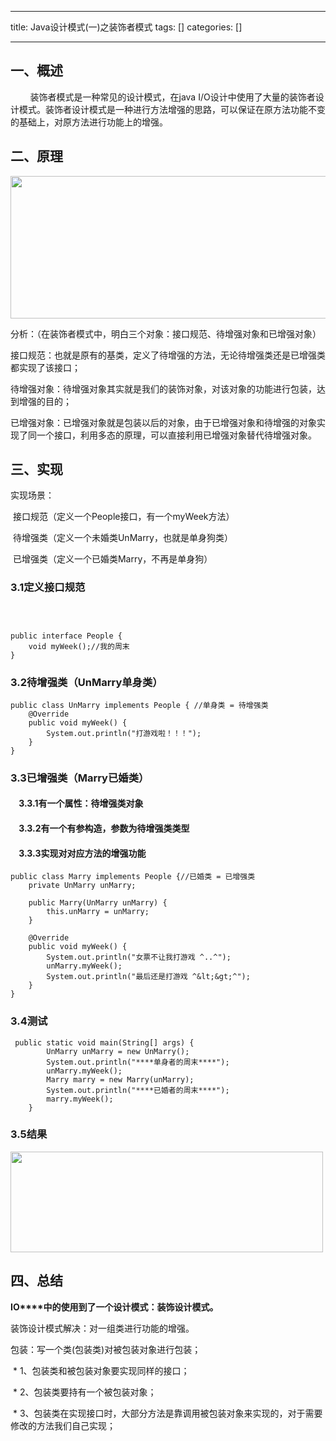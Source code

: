 
--- 
title:  Java设计模式(一)之装饰者模式 
tags: []
categories: [] 

---
## 一、概述

        装饰者模式是一种常见的设计模式，在java I/O设计中使用了大量的装饰者设计模式。装饰者设计模式是一种进行方法增强的思路，可以保证在原方法功能不变的基础上，对原方法进行功能上的增强。

## 二、原理

<img alt="" class="has" height="228" src="https://img-blog.csdnimg.cn/20190813001902576.png?x-oss-process=image/watermark,type_ZmFuZ3poZW5naGVpdGk,shadow_10,text_aHR0cHM6Ly9ibG9nLmNzZG4ubmV0L3FxXzQxNjA1MDY4,size_16,color_FFFFFF,t_70" width="551">

分析：（在装饰者模式中，明白三个对象：接口规范、待增强对象和已增强对象）

接口规范：也就是原有的基类，定义了待增强的方法，无论待增强类还是已增强类都实现了该接口；

待增强对象：待增强对象其实就是我们的装饰对象，对该对象的功能进行包装，达到增强的目的；

已增强对象：已增强对象就是包装以后的对象，由于已增强对象和待增强的对象实现了同一个接口，利用多态的原理，可以直接利用已增强对象替代待增强对象。

## 三、实现

实现场景：

 接口规范（定义一个People接口，有一个myWeek方法）

 待增强类（定义一个未婚类UnMarry，也就是单身狗类）

 已增强类（定义一个已婚类Marry，不再是单身狗）

### 3.1定义接口规范

###  

```
public interface People {
    void myWeek();//我的周末
}
```

### 3.2待增强类（UnMarry单身类）

```
public class UnMarry implements People { //单身类 = 待增强类
    @Override
    public void myWeek() {
        System.out.println("打游戏啦！！！");
    }
}
```

### 3.3已增强类（Marry已婚类）

####     3.3.1有一个属性：待增强类对象

####     3.3.2有一个有参构造，参数为待增强类类型

####     3.3.3实现对对应方法的增强功能

```
public class Marry implements People {//已婚类 = 已增强类
    private UnMarry unMarry;

    public Marry(UnMarry unMarry) {
        this.unMarry = unMarry;
    }

    @Override
    public void myWeek() {
        System.out.println("女票不让我打游戏 ^..^");
        unMarry.myWeek();
        System.out.println("最后还是打游戏 ^&lt;&gt;^");
    }
}
```

### 3.4测试

```
 public static void main(String[] args) {
        UnMarry unMarry = new UnMarry();
        System.out.println("****单身者的周末****");
        unMarry.myWeek();
        Marry marry = new Marry(unMarry);
        System.out.println("****已婚者的周末****");
        marry.myWeek();
    }
```

### 3.5结果

<img alt="" class="has" height="161" src="https://img-blog.csdnimg.cn/20190813005503853.png" width="500">

## 四、总结

**IO****中的使用到了一个设计模式：装饰设计模式。**

装饰设计模式解决：对一组类进行功能的增强。

包装：写一个类(包装类)对被包装对象进行包装；

 * 1、包装类和被包装对象要实现同样的接口；

 * 2、包装类要持有一个被包装对象；

 * 3、包装类在实现接口时，大部分方法是靠调用被包装对象来实现的，对于需要修改的方法我们自己实现；

